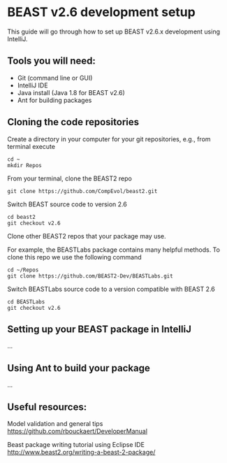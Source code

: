 # BEAST v2.6 development setup
This guide will go through how to set up BEAST v2.6.x development using IntelliJ.

## Tools you will need:
* Git (command line or GUI)
* IntelliJ IDE
* Java install (Java 1.8 for BEAST v2.6) 
* Ant for building packages

## Cloning the code repositories
Create a directory in your computer for your git repositories, e.g., from terminal execute
```
cd ~
mkdir Repos
```
From your terminal, clone the BEAST2 repo
```
git clone https://github.com/CompEvol/beast2.git
```
Switch BEAST source code to version 2.6
```
cd beast2
git checkout v2.6
```
Clone other BEAST2 repos that your package may use. 

For example, the BEASTLabs package contains many helpful methods. 
To clone this repo we use the following command
```
cd ~/Repos
git clone https://github.com/BEAST2-Dev/BEASTLabs.git
```
Switch BEASTLabs source code to a version compatible with BEAST 2.6
```
cd BEASTLabs
git checkout v2.6
```

## Setting up your BEAST package in IntelliJ
...

## Using Ant to build your package
...

## Useful resources:
Model validation and general tips
https://github.com/rbouckaert/DeveloperManual

Beast package writing tutorial using Eclipse IDE
http://www.beast2.org/writing-a-beast-2-package/
